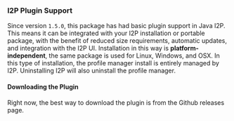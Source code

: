 ### I2P Plugin Support

Since version `1.5.0`, this package has had basic plugin support in Java I2P.
This means it can be integrated with your I2P installation or portable package, with
the benefit of reduced size requirements, automatic updates, and integration with the I2P UI.
Installation in this way is **platform-independent**, the same package is used for Linux, Windows, and OSX.
In this type of installation, the profile manager install is entirely managed by I2P.
Uninstalling I2P will also uninstall the profile manager.

#### Downloading the Plugin

Right now, the best way to download the plugin is from the Github releases page.
